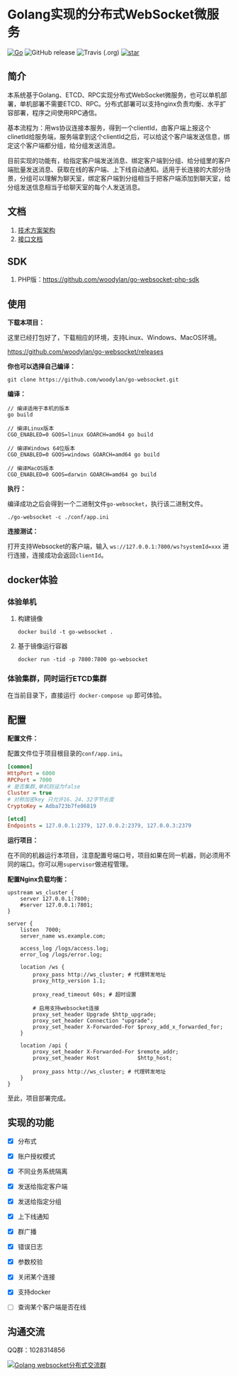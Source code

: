 # Golang实现的分布式WebSocket微服务

[![Go](https://img.shields.io/badge/Go-1.13-blue.svg)](https://golang.google.cn)
![GitHub release](https://img.shields.io/github/v/release/woodylan/go-websocket)
![Travis (.org)](https://api.travis-ci.com/woodylan/go-websocket.svg?branch=master)
[![star](https://img.shields.io/github/stars/woodylan/go-websocket?style=social)](https://github.com/woodylan/go-websocket/stargazers)

## 简介

本系统基于Golang、ETCD、RPC实现分布式WebSocket微服务，也可以单机部署，单机部署不需要ETCD、RPC。分布式部署可以支持nginx负责均衡、水平扩容部署，程序之间使用RPC通信。

基本流程为：用ws协议连接本服务，得到一个clientId，由客户端上报这个clinetId给服务端，服务端拿到这个clientId之后，可以给这个客户端发送信息，绑定这个客户端都分组，给分组发送消息。

目前实现的功能有，给指定客户端发送消息、绑定客户端到分组、给分组里的客户端批量发送消息、获取在线的客户端、上下线自动通知。适用于长连接的大部分场景，分组可以理解为聊天室，绑定客户端到分组相当于把客户端添加到聊天室，给分组发送信息相当于给聊天室的每个人发送消息。



## 文档

1. [技术方案架构](docs/introduction.md)
2. [接口文档](docs/api.md)



## SDK

1. PHP版：https://github.com/woodylan/go-websocket-php-sdk




## 使用

**下载本项目：**

这里已经打包好了，下载相应的环境，支持Linux、Windows、MacOS环境。

<https://github.com/woodylan/go-websocket/releases>

**你也可以选择自己编译：**

```shell
git clone https://github.com/woodylan/go-websocket.git
```

**编译：**

```shell
// 编译适用于本机的版本
go build

// 编译Linux版本
CGO_ENABLED=0 GOOS=linux GOARCH=amd64 go build

// 编译Windows 64位版本
CGO_ENABLED=0 GOOS=windows GOARCH=amd64 go build

// 编译MacOS版本
CGO_ENABLED=0 GOOS=darwin GOARCH=amd64 go build
```

**执行：**

编译成功之后会得到一个二进制文件`go-websocket`，执行该二进制文件。

```shell
./go-websocket -c ./conf/app.ini
```

**连接测试：**

打开支持Websocket的客户端，输入 `ws://127.0.0.1:7800/ws?systemId=xxx` 进行连接，连接成功会返回`clientId`。



## docker体验

### 体验单机

1. 构建镜像

   ```shell
   docker build -t go-websocket .
   ```

2. 基于镜像运行容器

   ```shell
   docker run -tid -p 7800:7800 go-websocket
   ```

### 体验集群，同时运行ETCD集群
在当前目录下，直接运行` docker-compose up` 即可体验。



## 配置

**配置文件：**

配置文件位于项目根目录的`conf/app.ini`。

```ini
[common]
HttpPort = 6000
RPCPort = 7000
# 是否集群,单机则设为false
Cluster = true
# 对称加密key 只允许16、24、32字节长度
CryptoKey = Adba723b7fe06819

[etcd]
Endpoints = 127.0.0.1:2379, 127.0.0.2:2379, 127.0.0.3:2379
```

**运行项目：**

在不同的机器运行本项目，注意配置号端口号，项目如果在同一机器，则必须用不同的端口。你可以用`supervisor`做进程管理。

**配置Nginx负载均衡：**

```nginx
upstream ws_cluster {
    server 127.0.0.1:7800;
    #server 127.0.0.1:7801;
}

server {
    listen  7000;
    server_name ws.example.com;

    access_log /logs/access.log;
    error_log /logs/error.log;
    
    location /ws {
        proxy_pass http://ws_cluster; # 代理转发地址
        proxy_http_version 1.1;

        proxy_read_timeout 60s; # 超时设置

        # 启用支持websocket连接
        proxy_set_header Upgrade $http_upgrade;
        proxy_set_header Connection "upgrade";
        proxy_set_header X-Forwarded-For $proxy_add_x_forwarded_for;
    }

    location /api {
        proxy_set_header X-Forwarded-For $remote_addr;
        proxy_set_header Host            $http_host;

        proxy_pass http://ws_cluster; # 代理转发地址
    }
}
```

至此，项目部署完成。




## 实现的功能

- [x] 分布式
- [x] 账户授权模式
- [x] 不同业务系统隔离
- [x] 发送给指定客户端
- [x] 发送给指定分组
- [x] 上下线通知
- [x] 群广播
- [x] 错误日志
- [x] 参数校验
- [x] 关闭某个连接
- [x] 支持docker
- [ ] 查询某个客户端是否在线



## 沟通交流
QQ群：1028314856

<a target="_blank" href="//shang.qq.com/wpa/qunwpa?idkey=adbd35a10f2c25bd765a7830d17579f6e645634d22151b6d480d1b05026125e9">
<img border="0" src="http://pub.idqqimg.com/wpa/images/group.png" alt="Golang websocket分布式交流群" title="Golang websocket分布式交流群"></a>